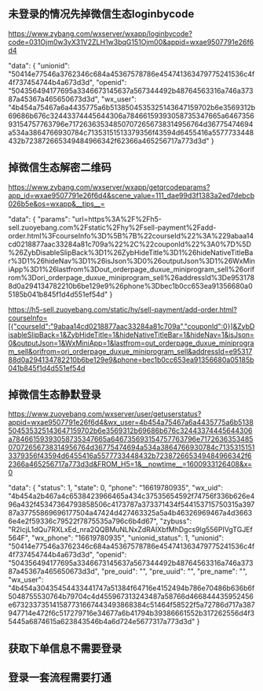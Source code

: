 ## 未登录的情况先掉微信生态loginbycode
https://www.zybang.com/wxserver/wxapp/loginbycode?code=031Ojm0w3yX31V2ZLH1w3bqG151Ojm00&appid=wxae9507791e26f6d4

"data": {
  "unionid": "50414e77546a3762346c684a45367578786e454741363479775241536c4f4f737454744b4a673d3d",
  "openid": "504356494177695a3346673145637a567344492b48764563316a746a37387a45367a465650673d3d",
  "wx_user": "4b454a75467a6a4435775a6b5138504535325143647159702b6e3569312b69686b676c32443374445644306a78466159393058735347665a646735693154757763796e717263635348507072656738314956764d36775474694a534a3864766930784c71353151513379356f43594d6455416a5577733448432b723872665349484966342f62366a465256717a773d3d"
}

## 掉微信生态解密二维码
https://www.zybang.com/wxserver/wxapp/getqrcodeparams?app_id=wxae9507791e26f6d4&scene_value=111_dae99d3f1383a2ed7debcb026b5e&os=wxapp&__tips__=

"data": {
  "params": "url=https%3A%2F%2Fh5-sell.zuoyebang.com%2Fstatic%2Fhy%2Fsell-payment%2Fadd-order.html%3FcourseInfo%3D%5B%7B%22courseId%22%3A%229abaa14cd0218877aac33284a81c709a%22%2C%22couponId%22%3A0%7D%5D%26ZybDisableSlipBack%3D1%26ZybHideTitle%3D1%26hideNativeTitleBar%3D1%26hideNav%3D1%26isJson%3D0%26outputJson%3D1%26WxMiniApp%3D1%26lastfrom%3Dout_orderpage_duxue_miniprogram_sell%26orifrom%3Dori_orderpage_duxue_miniprogram_sell%26addressId%3De9531788d0a294134782210b6be129e9%26phone%3Dbec1b0cc653ea91356680a05185b041b845f1d4d551ef54d"
}

https://h5-sell.zuoyebang.com/static/hy/sell-payment/add-order.html?courseInfo=[{"courseId":"9abaa14cd0218877aac33284a81c709a","couponId":0}]&ZybDisableSlipBack=1&ZybHideTitle=1&hideNativeTitleBar=1&hideNav=1&isJson=0&outputJson=1&WxMiniApp=1&lastfrom=out_orderpage_duxue_miniprogram_sell&orifrom=ori_orderpage_duxue_miniprogram_sell&addressId=e9531788d0a294134782210b6be129e9&phone=bec1b0cc653ea91356680a05185b041b845f1d4d551ef54d

## 掉微信生态静默登录
https://www.zuoyebang.com/wxserver/user/getuserstatus?appid=wxae9507791e26f6d4&wx_user=4b454a75467a6a4435775a6b5138504535325143647159702b6e3569312b69686b676c32443374445644306a78466159393058735347665a646735693154757763796e717263635348507072656738314956764d36775474694a534a3864766930784c71353151513379356f43594d6455416a5577733448432b723872665349484966342f62366a465256717a773d3d&FROM_H5=1&__nowtime__=1600933126408&x=0

"data": {
  "status": 1,
  "state": 0,
  "phone": "16619780935",
  "wx_uid": "4b454a2b467a4c6538423966465a434c37535654592f74756f336b626e496a432f45347364793858506c4173787a373371434f544153715750315a39787a37755869696177504a47424d427463325a5a4b46326969467a4d36636e4e2f59336c79522f7875535a796c6b4d67",
  "zybuss": "R2IcjL1dQu7RXLxEd_nra2QQBMuNLNxZdRAIXbfMhDgcs9lg556PIVgTGJEf564F",
  "wx_phone": "16619780935",
  "unionid_status": 1,
  "unionid": "50414e77546a3762346c684a45367578786e454741363479775241536c4f4f737454744b4a673d3d",
  "openid": "504356494177695a3346673145637a567344492b48764563316a746a37387a45367a465650673d3d",
  "pre_ouid": "",
  "pre_uuid": "",
  "pre_name": "",
  "wx_user": "4b454a30435454433441747a51384f64716e4152494b786e70486b636b6f5048755530764b79704c4d455967313243487a58766d466844435952456e673233735141587731667443493868384c51464f58522f5a72786d717a387947714e472f6c517279716e34677a6b41794b39386661552b317262556d4f35445a6874615a623843546b4a6d724e5677317a773d3d"
}

## 获取下单信息不需要登录
## 登录一套流程需要打通



